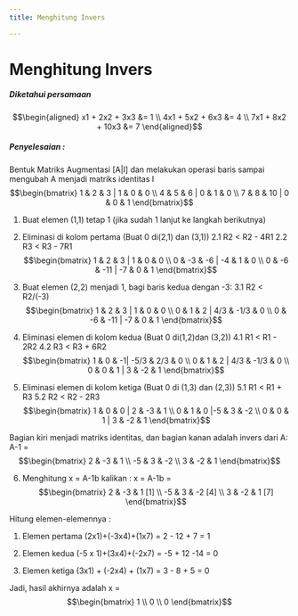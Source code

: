 ```yaml
---
title: Menghitung Invers

---
```

# Menghitung Invers

##### Diketahui persamaan 
$$\begin{aligned}
x1 + 2x2 + 3x3  &= 1 \\
4x1 + 5x2 + 6x3  &= 4 \\
7x1 + 8x2 + 10x3 &= 7
\end{aligned}$$

##### Penyelesaian :
Bentuk Matriks Augmentasi [A|I] dan melakukan operasi baris sampai mengubah A menjadi matriks identitas I
$$\begin{bmatrix}
1 & 2 & 3  | 1 & 0 & 0  \\
4 & 5 & 6  | 0 & 1 & 0  \\
7 & 8 & 10 | 0 & 0 & 1 
\end{bmatrix}$$


1. Buat elemen (1,1) tetap 1 (jika sudah 1 lanjut ke langkah berikutnya)
2. Eliminasi di kolom pertama (Buat 0 di(2,1) dan (3,1))
    2.1 R2 < R2 - 4R1
    2.2 R3 < R3 - 7R1
$$\begin{bmatrix}
1 & 2 & 3    | 1 & 0 & 0   \\
0 & -3 & -6  | -4 & 1 & 0  \\
0 & -6 & -11 | -7 & 0 & 1 
\end{bmatrix}$$

3. Buat elemen (2,2) menjadi 1, bagi baris kedua dengan -3:
    3.1 R2 < R2/(-3)
$$\begin{bmatrix}
1 & 2 & 3    | 1 & 0 & 0      \\
0 & 1 & 2    | 4/3 & -1/3 & 0  \\
0 & -6 & -11 | -7 & 0 & 1     
\end{bmatrix}$$ 

4. Eliminasi elemen di kolom kedua (Buat 0 di(1,2)dan (3,2))
    4.1 R1 < R1 - 2R2
    4.2 R3 < R3 + 6R2
$$\begin{bmatrix}
 1 & 0 & -1| -5/3 & 2/3 & 0  \\
 0 & 1 & 2 | 4/3 & -1/3 & 0  \\
 0 & 0 & 1 |  3  & -2   & 1 
\end{bmatrix}$$ 

5. Eliminasi elemen di kolom ketiga (Buat 0 di (1,3) dan (2,3))
    5.1 R1 < R1 + R3
    5.2 R2 < R2 - 2R3
$$\begin{bmatrix}
1 & 0 & 0 | 2 & -3 & 1  \\
0 & 1 & 0 |-5 & 3 & -2  \\
0 & 0 & 1 | 3 & -2 & 1 
\end{bmatrix}$$
 
 Bagian kiri menjadi matriks identitas, dan bagian kanan adalah invers dari A:
 A-1 = $$\begin{bmatrix}
  2 & -3 & 1  \\
 -5 & 3 & -2  \\
  3 & -2 & 1 
\end{bmatrix}$$
 

6. Menghitung x = A-1b
kalikan :
x = A-1b =  
$$\begin{bmatrix}
   2 & -3 & 1  [1] \\
  -5 & 3 & -2  [4] \\
   3 & -2 & 1  [7]
\end{bmatrix}$$

Hitung elemen-elemennya :
1. Elemen pertama
(2x1)+(-3x4)+(1x7) = 2 - 12 + 7 = 1

2. Elemen kedua
(-5 x 1)+(3x4)+(-2x7) = -5 + 12 -14 = 0

3. Elemen ketiga
(3x1) + (-2x4) + (1x7) = 3 - 8 + 5 = 0

Jadi, hasil akhirnya adalah 
x = $$\begin{bmatrix}
   1 \\
   0 \\
   0
\end{bmatrix}$$